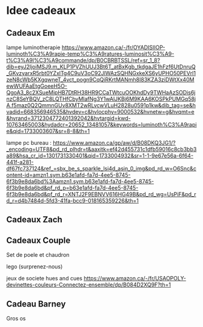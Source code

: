 # Idee cadeaux

## Cadeaux Em
lampe luminotherapie https://www.amazon.ca/-/fr/OYADISIIOP-luminoth%C3%A9rapie-temp%C3%A9ratures-luminosit%C3%A9-t%C3%A9l%C3%A9commande/dp/B0CBRBTSSL/ref=sr_1_8?dib=eyJ2IjoiMSJ9.m_KLP1PVZhUUJ3Bt6T_atBxKgb_tkdgaJE1hFzf6UtDnruQ_GKvzyarxR5rbt0YZxlTg4C9uV3oC92JlWAzSQHNGxkeXS6yUPHO50PEVrl1zeN8cWb5KXgqwneT_4vct_pogn9CqQiRKrtMANmh8I83KZA3ziDWtXx40MewWUFAaEtgGoeeH5O-QgoA3_8c2XSueMipHB7DtRH38HR9CCaTWtcuOOKhdDy9TWHaAzSODis6jnzC8SeYBQV_zC8LQTHfCbyMlafNg3Y1wAlJKBj6M9KAA6KOSPkPUMGq58jA.f5maz0Q2QmmnGUv8XMT2wRLvcwVLuH2828u0591p1kw&dib_tag=se&hvadid=668356946535&hvdev=c&hvlocphy=9000532&hvnetw=g&hvqmt=e&hvrand=3712304772401392042&hvtargid=kwd-10763465003&hydadcr=20652_13481057&keywords=luminoth%C3%A9rapie&qid=1733003607&sr=8-8&th=1

lampe pc bureau : https://www.amazon.ca/gp/aw/d/B08DKQ3JG1/?_encoding=UTF8&pd_rd_plhdr=t&aaxitk=ef42d455731c1dfb59016c8cb3bb3a89&hsa_cr_id=1301731330401&qid=1733004932&sr=1-1-9e67e56a-6f64-441f-a281-df67fc737124&ref_=sbx_be_s_sparkle_lsi4d_asin_0_img&pd_rd_w=O6Snc&content-id=amzn1.sym.b63e1afd-fa7d-4ee5-8745-6f3b9e8da6bd%3Aamzn1.sym.b63e1afd-fa7d-4ee5-8745-6f3b9e8da6bd&pf_rd_p=b63e1afd-fa7d-4ee5-8745-6f3b9e8da6bd&pf_rd_r=XNTJ2F9EBNVV616HG49B&pd_rd_wg=UsPiF&pd_rd_r=d4b7484d-5fd3-41fa-bcc9-018165359226&th=1





## Cadeaux Zach


## Cadeaux Couple
Set de poele et chaudron

lego (surprenez-nous)

jeux de societe hues and cues  https://www.amazon.ca/-/fr/USAOPOLY-devinettes-couleurs-Connectez-ensemble/dp/B084D2XQ9F?th=1

## Cadeau Barney
Gros os

